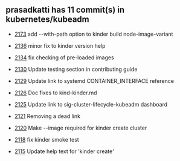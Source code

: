 ## prasadkatti has 11 commit(s) in kubernetes/kubeadm


* [2173](https://github.com/kubernetes/kubeadm/pull/2173) add --with-path option to kinder build node-image-variant

* [2136](https://github.com/kubernetes/kubeadm/pull/2136) minor fix to kinder version help

* [2134](https://github.com/kubernetes/kubeadm/pull/2134) fix checking of pre-loaded images

* [2130](https://github.com/kubernetes/kubeadm/pull/2130) Update testing section in contributing guide

* [2129](https://github.com/kubernetes/kubeadm/pull/2129) Update link to systemd CONTAINER_INTERFACE reference

* [2126](https://github.com/kubernetes/kubeadm/pull/2126) Doc fixes to kind-kinder.md

* [2125](https://github.com/kubernetes/kubeadm/pull/2125) Update link to sig-cluster-lifecycle-kubeadm dashboard

* [2121](https://github.com/kubernetes/kubeadm/pull/2121) Removing a dead link

* [2120](https://github.com/kubernetes/kubeadm/pull/2120) Make --image required for kinder create cluster

* [2118](https://github.com/kubernetes/kubeadm/pull/2118) fix kinder smoke test

* [2115](https://github.com/kubernetes/kubeadm/pull/2115) Update help text for 'kinder create'
